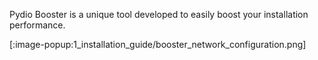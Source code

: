 Pydio Booster is a unique tool developed to easily boost your installation performance. 

[:image-popup:1_installation_guide/booster_network_configuration.png]